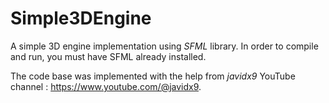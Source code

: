 # Simple3DEngine

A simple 3D engine implementation using *SFML* library. In order to compile and run, you must have SFML already installed.

The code base was implemented with the help from *javidx9* YouTube channel : https://www.youtube.com/@javidx9.